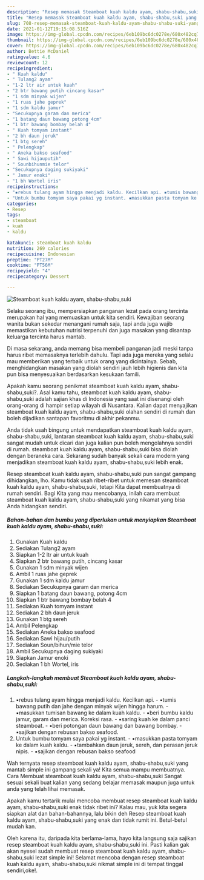 ```yaml
---
description: "Resep memasak Steamboat kuah kaldu ayam, shabu-shabu,suki yang enak Untuk Jualan"
title: "Resep memasak Steamboat kuah kaldu ayam, shabu-shabu,suki yang enak Untuk Jualan"
slug: 708-resep-memasak-steamboat-kuah-kaldu-ayam-shabu-shabu-suki-yang-enak-untuk-jualan
date: 2021-01-12T19:15:08.516Z
image: https://img-global.cpcdn.com/recipes/6eb109bc6dc0278e/680x482cq70/steamboat-kuah-kaldu-ayam-shabu-shabusuki-foto-resep-utama.jpg
thumbnail: https://img-global.cpcdn.com/recipes/6eb109bc6dc0278e/680x482cq70/steamboat-kuah-kaldu-ayam-shabu-shabusuki-foto-resep-utama.jpg
cover: https://img-global.cpcdn.com/recipes/6eb109bc6dc0278e/680x482cq70/steamboat-kuah-kaldu-ayam-shabu-shabusuki-foto-resep-utama.jpg
author: Bettie McDaniel
ratingvalue: 4.6
reviewcount: 12
recipeingredient:
- " Kuah kaldu"
- " Tulang2 ayam"
- "1-2 ltr air untuk kuah"
- "2 btr bawang putih cincang kasar"
- "1 sdm minyak wijen"
- "1 ruas jahe geprek"
- "1 sdm kaldu jamur"
- "Secukupnya garam dan merica"
- "1 batang daun bawang potong 4cm"
- "1 btr bawang bombay belah 4"
- " Kuah tomyam instant"
- "2 bh daun jeruk"
- "1 btg sereh"
- " Pelengkap"
- " Aneka bakso seafood"
- " Sawi hijauputih"
- " Sounbihunmie telor"
- "Secukupnya daging sukiyaki"
- " Jamur enoki"
- "1 bh Wortel iris"
recipeinstructions:
- "▪️rebus tulang ayam hingga menjadi kaldu. Kecilkan api. ▪️tumis bawang putih dan jahe dengan minyak wijen hingga harum. ▪️masukkan tumisan bawang ke dalam kuah kaldu. ▪️beri bumbu kaldu jamur, garam dan merica. Koreksi rasa. ▪️saring kuah ke dalam panci steamboat. ▪️beri potongan daun bawang dan bawang bombay. ▪️sajikan dengan rebusan bakso seafood."
- "Untuk bumbu tomyam saya pakai yg instant. ▪️masukkan pasta tomyam ke dalam kuah kaldu. ▪️tambahkan daun jeruk, sereh, dan perasan jeruk nipis. ▪️sajikan dengan rebusan bakso seafood"
categories:
- Resep
tags:
- steamboat
- kuah
- kaldu

katakunci: steamboat kuah kaldu 
nutrition: 269 calories
recipecuisine: Indonesian
preptime: "PT27M"
cooktime: "PT56M"
recipeyield: "4"
recipecategory: Dessert

---
```



![Steamboat kuah kaldu ayam, shabu-shabu,suki](https://img-global.cpcdn.com/recipes/6eb109bc6dc0278e/680x482cq70/steamboat-kuah-kaldu-ayam-shabu-shabusuki-foto-resep-utama.jpg)

Selaku seorang ibu, mempersiapkan panganan lezat pada orang tercinta merupakan hal yang memuaskan untuk kita sendiri. Kewajiban seorang  wanita bukan sekedar menangani rumah saja, tapi anda juga wajib memastikan kebutuhan nutrisi terpenuhi dan juga masakan yang disantap keluarga tercinta harus mantab.

Di masa  sekarang, anda memang bisa membeli panganan jadi meski tanpa harus ribet memasaknya terlebih dahulu. Tapi ada juga mereka yang selalu mau memberikan yang terbaik untuk orang yang dicintainya. Sebab, menghidangkan masakan yang diolah sendiri jauh lebih higienis dan kita pun bisa menyesuaikan berdasarkan kesukaan famili. 



Apakah kamu seorang penikmat steamboat kuah kaldu ayam, shabu-shabu,suki?. Asal kamu tahu, steamboat kuah kaldu ayam, shabu-shabu,suki adalah sajian khas di Indonesia yang saat ini disenangi oleh orang-orang di hampir setiap wilayah di Nusantara. Kalian dapat menyajikan steamboat kuah kaldu ayam, shabu-shabu,suki olahan sendiri di rumah dan boleh dijadikan santapan favoritmu di akhir pekanmu.

Anda tidak usah bingung untuk mendapatkan steamboat kuah kaldu ayam, shabu-shabu,suki, lantaran steamboat kuah kaldu ayam, shabu-shabu,suki sangat mudah untuk dicari dan juga kalian pun boleh mengolahnya sendiri di rumah. steamboat kuah kaldu ayam, shabu-shabu,suki bisa diolah dengan beraneka cara. Sekarang sudah banyak sekali cara modern yang menjadikan steamboat kuah kaldu ayam, shabu-shabu,suki lebih enak.

Resep steamboat kuah kaldu ayam, shabu-shabu,suki pun sangat gampang dihidangkan, lho. Kamu tidak usah ribet-ribet untuk memesan steamboat kuah kaldu ayam, shabu-shabu,suki, tetapi Kita dapat membuatnya di rumah sendiri. Bagi Kita yang mau mencobanya, inilah cara membuat steamboat kuah kaldu ayam, shabu-shabu,suki yang nikamat yang bisa Anda hidangkan sendiri.

<!--inarticleads1-->

##### Bahan-bahan dan bumbu yang diperlukan untuk menyiapkan Steamboat kuah kaldu ayam, shabu-shabu,suki:

1. Gunakan  Kuah kaldu
1. Sediakan  Tulang2 ayam
1. Siapkan 1-2 ltr air untuk kuah
1. Siapkan 2 btr bawang putih, cincang kasar
1. Gunakan 1 sdm minyak wijen
1. Ambil 1 ruas jahe geprek
1. Gunakan 1 sdm kaldu jamur
1. Sediakan Secukupnya garam dan merica
1. Siapkan 1 batang daun bawang, potong 4cm
1. Siapkan 1 btr bawang bombay belah 4
1. Sediakan  Kuah tomyam instant
1. Sediakan 2 bh daun jeruk
1. Gunakan 1 btg sereh
1. Ambil  Pelengkap
1. Sediakan  Aneka bakso seafood
1. Sediakan  Sawi hijau/putih
1. Sediakan  Soun/bihun/mie telor
1. Ambil Secukupnya daging sukiyaki
1. Siapkan  Jamur enoki
1. Sediakan 1 bh Wortel, iris




<!--inarticleads2-->

##### Langkah-langkah membuat Steamboat kuah kaldu ayam, shabu-shabu,suki:

1. ▪️rebus tulang ayam hingga menjadi kaldu. Kecilkan api. - ▪️tumis bawang putih dan jahe dengan minyak wijen hingga harum. - ▪️masukkan tumisan bawang ke dalam kuah kaldu. - ▪️beri bumbu kaldu jamur, garam dan merica. Koreksi rasa. - ▪️saring kuah ke dalam panci steamboat. - ▪️beri potongan daun bawang dan bawang bombay. - ▪️sajikan dengan rebusan bakso seafood.
1. Untuk bumbu tomyam saya pakai yg instant. - ▪️masukkan pasta tomyam ke dalam kuah kaldu. - ▪️tambahkan daun jeruk, sereh, dan perasan jeruk nipis. - ▪️sajikan dengan rebusan bakso seafood




Wah ternyata resep steamboat kuah kaldu ayam, shabu-shabu,suki yang mantab simple ini gampang sekali ya! Kita semua mampu membuatnya. Cara Membuat steamboat kuah kaldu ayam, shabu-shabu,suki Sangat sesuai sekali buat kalian yang sedang belajar memasak maupun juga untuk anda yang telah lihai memasak.

Apakah kamu tertarik mulai mencoba membuat resep steamboat kuah kaldu ayam, shabu-shabu,suki enak tidak ribet ini? Kalau mau, yuk kita segera siapkan alat dan bahan-bahannya, lalu bikin deh Resep steamboat kuah kaldu ayam, shabu-shabu,suki yang enak dan tidak rumit ini. Betul-betul mudah kan. 

Oleh karena itu, daripada kita berlama-lama, hayo kita langsung saja sajikan resep steamboat kuah kaldu ayam, shabu-shabu,suki ini. Pasti kalian gak akan nyesel sudah membuat resep steamboat kuah kaldu ayam, shabu-shabu,suki lezat simple ini! Selamat mencoba dengan resep steamboat kuah kaldu ayam, shabu-shabu,suki nikmat simple ini di tempat tinggal sendiri,oke!.

